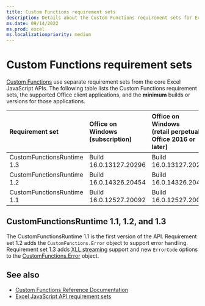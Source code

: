 ```yaml
---
title: Custom Functions requirement sets
description: Details about the Custom Functions requirement sets for Excel JavaScript API.
ms.date: 09/14/2022
ms.prod: excel
ms.localizationpriority: medium
---
```


# Custom Functions requirement sets

[Custom Functions](/office/dev/add-ins/excel/custom-functions-overview) use separate requirement sets from the core Excel JavaScript APIs. The following table lists the Custom Functions requirement sets, the supported Office client applications, and the **minimum** builds or versions for those applications.

| Requirement set | Office on Windows<br>(subscription) | Office on Windows<br>(retail perpetual Office 2016 or later) | Office on Windows<br>(volume-licensed perpetual) | Office on Mac | Office on iPad | Office on the web |
|:-----|:-----|:-----|:-----|:-----|:-----|:-----|
| CustomFunctionsRuntime 1.3 | Build 16.0.13127.20296 | Build 16.0.13127.20296 | Office 2021: Build 16.0.14326.20454 | 16.40.20081000 | Not supported | Supported |
| CustomFunctionsRuntime 1.2 | Build 16.0.14326.20454 | Build 16.0.14326.20454 | Office 2021: Build 16.0.14326.20454 | 16.34.20020900 | Not supported | Supported |
| CustomFunctionsRuntime 1.1 | Build 16.0.12527.20092 | Build 16.0.12527.20092 | Office 2021: Build 16.0.14326.20454 | 16.34 | Not supported | Supported |

## CustomFunctionsRuntime 1.1, 1.2, and 1.3

The CustomFunctionsRuntime 1.1 is the first version of the API. Requirement set 1.2 adds the `CustomFunctions.Error` object to support error handling. Requirement set 1.3 adds [XLL streaming](/office/dev/add-ins/excel/make-custom-functions-compatible-with-xll-udf#custom-function-behavior-for-xll-compatible-functions) support and new `ErrorCode` options to the [CustomFunctions.Error](/javascript/api/custom-functions-runtime/customfunctions.error) object.

## See also

- [Custom Functions Reference Documentation](/javascript/api/custom-functions-runtime)
- [Excel JavaScript API requirement sets](excel-api-requirement-sets.md)

